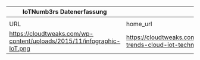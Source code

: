 |IoTNumb3rs Datenerfassung|||||||||||
| ---- | ---- | ---- | ---- | ---- | ---- | ---- | ---- | ---- | ---- | ---- |
||||||||||||
|URL|home_url|filename|device_class|device_count|market_class|market_volume|prognosis_year|publication_year|authorship_class|Dropbox folder|
|https://cloudtweaks.com/wp-content/uploads/2015/11/infographic-IoT.png|https://cloudtweaks.com/2017/01/tech-trends-cloud-iot-technologies/|file7_infographic-IoT.png|Generic IoT|40000000000|||2020|unknown|content strategist and writer|JinlinHolic/20181116-2100|
